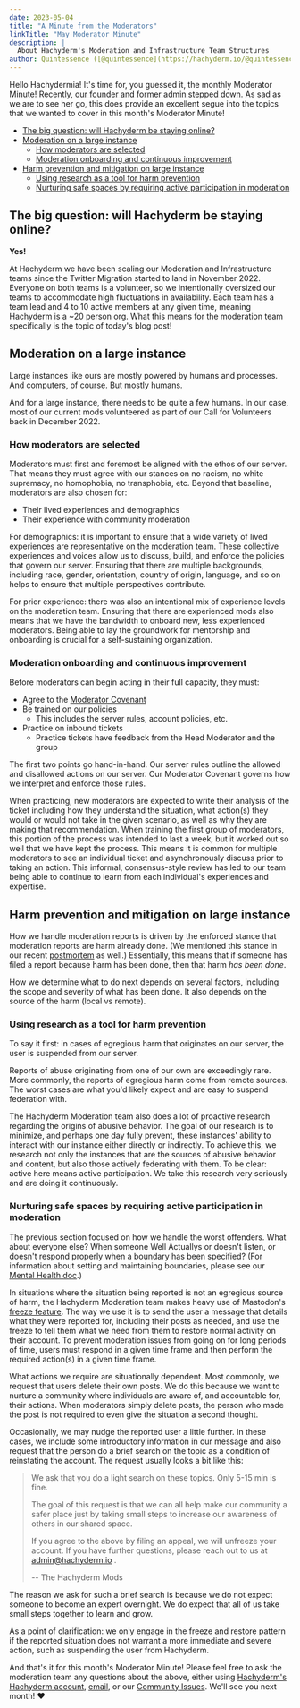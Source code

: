 ```yaml
---
date: 2023-05-04
title: "A Minute from the Moderators"
linkTitle: "May Moderator Minute"
description: |
  About Hachyderm's Moderation and Infrastructure Team Structures
author: Quintessence ([@quintessence](https://hachyderm.io/@quintessence))
---
```


Hello Hachydermia! It's time for, you guessed it, the monthly
Moderator Minute! Recently,
[our founder and former admin stepped down](../../../04/30/stepping-down-from-hachyderm/).
As sad as we are to see her go, this does provide an excellent segue
into the topics that we wanted to cover in this month's Moderator Minute! 

<!-- do not manually edit: table generated by Markdown All-In-One -->

- [The big question: will Hachyderm be staying online?](#the-big-question-will-hachyderm-be-staying-online)
- [Moderation on a large instance](#moderation-on-a-large-instance)
  - [How moderators are selected](#how-moderators-are-selected)
  - [Moderation onboarding and continuous improvement](#moderation-onboarding-and-continuous-improvement)
- [Harm prevention and mitigation on large instance](#harm-prevention-and-mitigation-on-large-instance)
  - [Using research as a tool for harm prevention](#using-research-as-a-tool-for-harm-prevention)
  - [Nurturing safe spaces by requiring active participation in moderation](#nurturing-safe-spaces-by-requiring-active-participation-in-moderation)

## The big question: will Hachyderm be staying online?

**Yes!**

At Hachyderm we have been scaling our Moderation and Infrastructure teams since
the Twitter Migration started to land in November 2022. Everyone on both teams is a
volunteer, so we intentionally oversized our teams to accommodate
high fluctuations in availability. Each team has a team lead and 4 to 10 active
members at any given time, meaning Hachyderm is a ~20 person org.
What this means for the moderation team specifically is the topic of today's blog post!

## Moderation on a large instance

Large instances like ours are mostly powered by humans and processes. And
computers, of course. But mostly humans.

And for a large instance, there needs to be quite a few humans. In our case,
most of our current mods volunteered as part of our Call for Volunteers back
in December 2022.

### How moderators are selected

Moderators must first and foremost be aligned with the ethos of our server.
That means they must agree with our stances on no racism, no white supremacy,
no homophobia, no transphobia, etc. Beyond that baseline, moderators are
also chosen for:

* Their lived experiences and demographics
* Their experience with community moderation

For demographics: it is important to ensure that a wide variety of lived
experiences are representative on the moderation team. These collective
experiences and voices allow us to discuss, build, and enforce the policies
that govern our server. Ensuring that there are multiple backgrounds, including
race, gender, orientation, country of origin, language, and so on helps to
ensure that multiple perspectives contribute.

For prior experience: there was also an intentional mix of experience levels
on the moderation team. Ensuring that there are experienced mods also means
that we have the bandwidth to onboard new, less experienced moderators. Being
able to lay the groundwork for mentorship and onboarding is crucial for
a self-sustaining organization. 

### Moderation onboarding and continuous improvement

Before moderators can begin acting in their full capacity, they must:

* Agree to the [Moderator Covenant](/docs/moderation/covenant)
* Be trained on our policies
  * This includes the server rules, account policies, etc.
* Practice on inbound tickets
  * Practice tickets have feedback from the Head Moderator and the group

The first two points go hand-in-hand. Our server rules outline the allowed and
disallowed actions on our server. Our Moderator Covenant governs how we interpret
and enforce those rules.

When practicing, new moderators are expected to write their analysis of the
ticket including how they understand the situation, what action(s) they would
or would not take in the given scenario, as well as why they are making that
recommendation. When training the first group of moderators, this portion of
the process was intended to last a week, but it worked out so well that we have
kept the process. This means it is common for multiple moderators to see an
individual ticket and asynchronously discuss prior to taking an action. This
informal, consensus-style review has led to our team being able to continue
to learn from each individual's experiences and expertise.

## Harm prevention and mitigation on large instance

How we handle moderation reports is driven by the enforced stance that
moderation reports are harm already done. (We mentioned this stance in our recent
[postmortem](../../02/moderation-postmortem/) as well.) Essentially, this means
that if someone has filed a report because harm has been done, then that
harm _has been done_.

How we determine what to do next depends on several factors, including
the scope and severity of what has been done. It also depends on the source
of the harm (local vs remote).

### Using research as a tool for harm prevention

To say it first: in cases of egregious harm that originates on our server,
the user is suspended from our server.

Reports of abuse originating from one of our own are exceedingly rare. More
commonly, the reports of egregious harm come from remote sources. The worst
cases are what you'd likely expect and are easy to suspend federation with.

The Hachyderm Moderation team also does a lot of proactive research regarding the
origins of abusive behavior. The goal of our research is to minimize, and
perhaps one day fully prevent, these instances' ability to interact with our
instance either directly or indirectly. To achieve this, we research not only
the instances that are the sources of abusive behavior and content, but also
those actively federating with them. To be clear: active here means active
participation. We take this research very seriously and are doing it
continuously.

### Nurturing safe spaces by requiring active participation in moderation

The previous section focused on how we handle the worst offenders. What
about everyone else? When someone Well Actuallys or doesn't listen, or doesn't
respond properly when a boundary has been specified? (For information about
setting and maintaining boundaries, please see our
[Mental Health doc](/docs/hachyderm/mental-health/#create-and-maintain-interpersonal-boundaries).)

In situations where the situation being reported is not an egregious source
of harm, the Hachyderm Moderation team makes heavy use of Mastodon's
[freeze feature](/docs/moderation/actions-and-appeals/). The way we use it is
to send the user a message that details what they were reported for, including
their posts as needed, and use the freeze to tell them what we need from
them to restore normal activity on their account. To prevent moderation issues
from going on for long periods of time, users must respond in a given time frame
and then perform the required action(s) in a given time frame.

What actions we require are situationally dependent. Most commonly, we
request that users delete their own posts. We do this because we want to
nurture a community where individuals are aware of, and accountable for,
their actions. When moderators simply delete posts, the person who made
the post is not required to even give the situation a second thought.

Occasionally, we may nudge the reported user a little further. In these
cases, we include some introductory information in our message and also request
that the person do a brief search on the topic as a condition of
reinstating the account. The request usually looks a bit like this:

> We ask that you do a light search on these topics. Only 5-15 min
> is fine.
>
> The goal of this request is that we can all help make our community
> a safer place just by taking small steps to increase our awareness
> of others in our shared space.
>
> If you agree to the above by filing an appeal, we will unfreeze your
> account.  If you have further questions, please reach out to us
> at admin@hachyderm.io .
>
> -- The Hachyderm Mods

The reason we ask for such a brief search is because we
do not expect someone to become an expert overnight. We do
expect that all of us take small steps together to learn
and grow.

As a point of clarification: we only engage in the freeze and restore
pattern if the reported situation does not warrant a more immediate
and severe action, such as suspending the user from Hachyderm.

And that's it for this month's Moderator Minute! Please feel
free to ask the moderation team any questions about the above,
either using [Hachyderm's Hachyderm account](https://hachyderm.io/@hachyderm),
[email](mailto:admin@hachyderm.io), or our
[Community Issues](https://github.com/hachyderm/community/issues).
We'll see you next month! :heart: